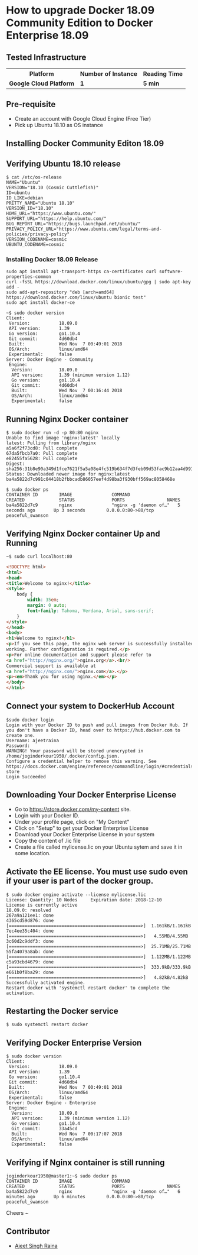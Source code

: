 # How to upgrade Docker 18.09 Community Edition to Docker Enterprise 18.09

## Tested Infrastructure

<table class="tg">
  <tr>
    <th class="tg-yw4l"><b>Platform</b></th>
    <th class="tg-yw4l"><b>Number of Instance</b></th>
    <th class="tg-yw4l"><b>Reading Time</b></th>
    
  </tr>
  <tr>
    <td class="tg-yw4l"><b> Google Cloud Platform</b></td>
    <td class="tg-yw4l"><b>1</b></td>
    <td class="tg-yw4l"><b>5 min</b></td>
    
  </tr>
  
</table>

## Pre-requisite

- Create an account with Google Cloud Engine (Free Tier)
- Pick up Ubuntu 18.10 as OS instance


## Installing Docker Community Editon 18.09

## Verifying Ubuntu 18.10 release

```
$ cat /etc/os-release
NAME="Ubuntu"
VERSION="18.10 (Cosmic Cuttlefish)"
ID=ubuntu
ID_LIKE=debian
PRETTY_NAME="Ubuntu 18.10"
VERSION_ID="18.10"
HOME_URL="https://www.ubuntu.com/"
SUPPORT_URL="https://help.ubuntu.com/"
BUG_REPORT_URL="https://bugs.launchpad.net/ubuntu/"
PRIVACY_POLICY_URL="https://www.ubuntu.com/legal/terms-and-policies/privacy-policy"
VERSION_CODENAME=cosmic
UBUNTU_CODENAME=cosmic
```

### Installing Docker 18.09 Release

```
sudo apt install apt-transport-https ca-certificates curl software-properties-common
curl -fsSL https://download.docker.com/linux/ubuntu/gpg | sudo apt-key add -
sudo add-apt-repository "deb [arch=amd64] https://download.docker.com/linux/ubuntu bionic test"
sudo apt install docker-ce
```

```
~$ sudo docker version
Client:
 Version:           18.09.0
 API version:       1.39
 Go version:        go1.10.4
 Git commit:        4d60db4
 Built:             Wed Nov  7 00:49:01 2018
 OS/Arch:           linux/amd64
 Experimental:      false
Server: Docker Engine - Community
 Engine:
  Version:          18.09.0
  API version:      1.39 (minimum version 1.12)
  Go version:       go1.10.4
  Git commit:       4d60db4
  Built:            Wed Nov  7 00:16:44 2018
  OS/Arch:          linux/amd64
  Experimental:     false
```
  
## Running Nginx Docker container

```
$ sudo docker run -d -p 80:80 nginx
Unable to find image 'nginx:latest' locally
latest: Pulling from library/nginx
a5a6f2f73cd8: Pull complete 
67da5fbcb7a0: Pull complete 
e82455fa5628: Pull complete 
Digest: sha256:31b8e90a349d1fce7621f5a5a08e4fc519b634f7d3feb09d53fac9b12aa4d991
Status: Downloaded newer image for nginx:latest
ba4a5822d7c991c04418b2fbbcadb86057eef4d98ba3f930bff569ac8058468e
```

```
$ sudo docker ps
CONTAINER ID        IMAGE               COMMAND                  CREATED             STATUS              PORTS                NAMES
ba4a5822d7c9        nginx               "nginx -g 'daemon of…"   5 seconds ago       Up 3 seconds        0.0.0.0:80->80/tcp   peaceful_swanson
```
## Verifying Nginx Docker container Up and Running

```
~$ sudo curl localhost:80
```

```html
<!DOCTYPE html>
<html>
<head>
<title>Welcome to nginx!</title>
<style>
    body {
        width: 35em;
        margin: 0 auto;
        font-family: Tahoma, Verdana, Arial, sans-serif;
    }
</style>
</head>
<body>
<h1>Welcome to nginx!</h1>
<p>If you see this page, the nginx web server is successfully installed and
working. Further configuration is required.</p>
<p>For online documentation and support please refer to
<a href="http://nginx.org/">nginx.org</a>.<br/>
Commercial support is available at
<a href="http://nginx.com/">nginx.com</a>.</p>
<p><em>Thank you for using nginx.</em></p>
</body>
</html>
```
  
## Connect your system to DockerHub Account
  
```
$sudo docker login
Login with your Docker ID to push and pull images from Docker Hub. If you don't have a Docker ID, head over to https://hub.docker.com to create one.
Username: ajeetraina
Password: 
WARNING! Your password will be stored unencrypted in /home/joginderkour1950/.docker/config.json.
Configure a credential helper to remove this warning. See
https://docs.docker.com/engine/reference/commandline/login/#credentials-store
Login Succeeded
```

## Downloading Your Docker Enterprise License

- Go to https://store.docker.com/my-content site. 
- Login with your Docker ID.
- Under your profile page, click on "My Content"
- Click on "Setup" to get your Docker Enterprise License
- Download your Docker Enterprise License in your system
- Copy the content of .lic file 
- Create a file called mylicense.lic on your Ubuntu sytem and save it in some location.

## Activate the EE license. You must use sudo even if your user is part of the docker group.

```
$ sudo docker engine activate --license mylicense.lic
License: Quantity: 10 Nodes     Expiration date: 2018-12-10     License is currently active
18.09.0: resolved 
267a9a121ee1: done 
4365cd59d876: done [==================================================>]  1.161kB/1.161kB
7ec4ee35c404: done [==================================================>]   4.55MB/4.55MB
3c60d2c9ddf3: done [==================================================>]  25.71MB/25.71MB
55fa4079a8ab: done [==================================================>]  1.122MB/1.122MB
c5a93cbd4679: done [==================================================>]  333.9kB/333.9kB
e661b0f8ba29: done [==================================================>]   4.82kB/4.82kB
Successfully activated engine.
Restart docker with 'systemctl restart docker' to complete the activation.
```

## Restarting the Docker service

```
$ sudo systemctl restart docker
```

## Verifying Docker Enterprise Version

```
$ sudo docker version
Client:
 Version:           18.09.0
 API version:       1.39
 Go version:        go1.10.4
 Git commit:        4d60db4
 Built:             Wed Nov  7 00:49:01 2018
 OS/Arch:           linux/amd64
 Experimental:      false
Server: Docker Engine - Enterprise
 Engine:
  Version:          18.09.0
  API version:      1.39 (minimum version 1.12)
  Go version:       go1.10.4
  Git commit:       33a45cd
  Built:            Wed Nov  7 00:17:07 2018
  OS/Arch:          linux/amd64
  Experimental:     false
```

## Verifying if Nginx container is still running

```
joginderkour1950@master1:~$ sudo docker ps
CONTAINER ID        IMAGE               COMMAND                  CREATED             STATUS              PORTS                NAMES
ba4a5822d7c9        nginx               "nginx -g 'daemon of…"   6 minutes ago       Up 6 minutes        0.0.0.0:80->80/tcp   peaceful_swanson
```

Cheers ~

## Contributor

- [Ajeet Singh Raina](mailto:ajeetraina@gmail.com)


